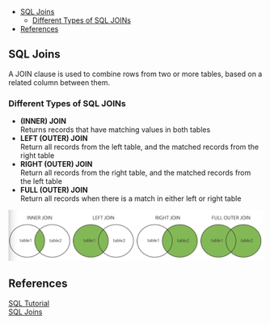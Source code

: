 <!-- MarkdownTOC -->

- [SQL Joins](#sql-joins)
  - [Different Types of SQL JOINs](#different-types-of-sql-joins)
- [References](#references)

<!-- /MarkdownTOC -->
## SQL Joins
A JOIN clause is used to combine rows from two or more tables, based on a related column between them.

### Different Types of SQL JOINs
* **(INNER) JOIN**<br/>
Returns records that have matching values in both tables<br/>
* **LEFT (OUTER) JOIN**<br/>
Return all records from the left table, and the matched records from the right table<br/>
* **RIGHT (OUTER) JOIN**<br/>
Return all records from the right table, and the matched records from the left table<br/>
* **FULL (OUTER) JOIN**<br/>
Return all records when there is a match in either left or right table <br/>

![SQL_joins](../images/2018/SQL_joins.png)



## References
[SQL Tutorial](https://www.w3schools.com/sql/default.asp)<br/>
[SQL Joins](https://www.w3schools.com/sql/sql_join.asp)<br/>
